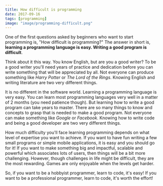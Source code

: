 ```yaml
---
title: How difficult is programming
date: 2017-09-16
tags: [programming]
image: "image/programming-difficult.png"
---
```


One of the first questions asked by beginners who want to start programming is, "How difficult is programming?" The answer in short is, <!-- more --> **learning a programming language is easy. Writing a good program is difficult**.

Think about it this way. You know English, but are you a good writer? To be a good writer you'll need years of practice and dedication before you can write something that will be appreciated by all. Not everyone can produce something like _Harry Potter_ or _The Lord of the Rings_. Knowing English and writing literature are two very different things.

It is no different in the software world. Learning a programming language is very easy. You can learn most programming languages very well in a matter of 2 months (you need patience though). But learning how to write a good program can take years to master. There are so many things to know and concepts to grasp that is needed to make a good program. Not everyone can make something like _Google_ or _Facebook_. Knowing how to write code and being a good developer are two very different things.

How much difficulty you'll face learning programming depends on what level of expertise you want to achieve. If you want to have fun writing a few small programs or simple mobile applications, it is easy and you should go for it! If you want to make something big and impactful, scalable and powerful which associates lots of users, then things will be a bit more challenging. However, though challenges in life might be difficult, they are the most rewarding. Games are only enjoyable when the levels get harder.

So, if you want to be a hobbyist programmer, learn to code, it's easy! If you want to be a professional programmer, learn to code, it's worth the effort!
